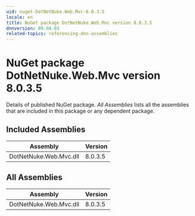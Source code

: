 ```yaml
---
uid: nuget-DotNetNuke.Web.Mvc-8.0.3.5
locale: en
title: NuGet package DotNetNuke.Web.Mvc version 8.0.3.5
dnnversion: 09.04.03
related-topics: referencing-dnn-assemblies
---
```


# NuGet package DotNetNuke.Web.Mvc version 8.0.3.5
Details of published NuGet package.
*All Assemblies* lists all the assemblies that are included in this package or any dependent package.

## Included Assemblies

|Assembly|Version|
|---|---|
|DotNetNuke.Web.Mvc.dll|8.0.3.5|

## All Assemblies

|Assembly|Version|
|---|---|
|DotNetNuke.Web.Mvc.dll|8.0.3.5|

